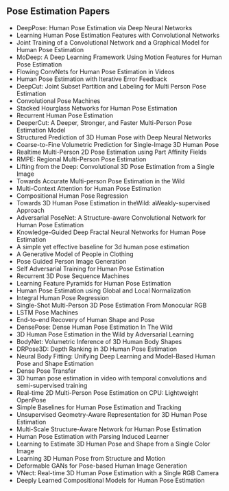 <h2> Pose Estimation Papers </h2>

<ul>

                             

 <li><a target="_blank" href="https://github.com/manjunath5496/Pose-Estimation-Papers/blob/master/pose(1).pdf" style="text-decoration:none;">DeepPose: Human Pose Estimation via Deep Neural Networks</a></li>

 <li><a target="_blank" href="https://github.com/manjunath5496/Pose-Estimation-Papers/blob/master/pose(2).pdf" style="text-decoration:none;">Learning Human Pose Estimation Features with Convolutional Networks</a></li>

<li><a target="_blank" href="https://github.com/manjunath5496/Pose-Estimation-Papers/blob/master/pose(3).pdf" style="text-decoration:none;">Joint Training of a Convolutional Network and a Graphical Model for Human Pose Estimation</a></li>
 <li><a target="_blank" href="https://github.com/manjunath5496/Pose-Estimation-Papers/blob/master/pose(4).pdf" style="text-decoration:none;">MoDeep: A Deep Learning Framework Using Motion Features for Human Pose Estimation</a></li>                              




<li><a target="_blank" href="https://github.com/manjunath5496/Pose-Estimation-Papers/blob/master/pose(5).pdf" style="text-decoration:none;">Flowing ConvNets for Human Pose Estimation in Videos</a></li>
<li><a target="_blank" href="https://github.com/manjunath5496/Pose-Estimation-Papers/blob/master/pose(6).pdf" style="text-decoration:none;">Human Pose Estimation with Iterative Error Feedback</a></li>
 <li><a target="_blank" href="https://github.com/manjunath5496/Pose-Estimation-Papers/blob/master/pose(7).pdf" style="text-decoration:none;">DeepCut: Joint Subset Partition and Labeling for Multi Person Pose Estimation</a></li>

 <li><a target="_blank" href="https://github.com/manjunath5496/Pose-Estimation-Papers/blob/master/pose(8).pdf" style="text-decoration:none;"> Convolutional Pose Machines </a></li>
   <li><a target="_blank" href="https://github.com/manjunath5496/Pose-Estimation-Papers/blob/master/pose(9).pdf" style="text-decoration:none;">Stacked Hourglass Networks for
Human Pose Estimation</a></li>
  
   
 <li><a target="_blank" href="https://github.com/manjunath5496/Pose-Estimation-Papers/blob/master/pose(10).pdf" style="text-decoration:none;">Recurrent Human Pose Estimation</a></li>                              
<li><a target="_blank" href="https://github.com/manjunath5496/Pose-Estimation-Papers/blob/master/pose(11).pdf" style="text-decoration:none;">DeeperCut: A Deeper, Stronger, and Faster Multi-Person Pose Estimation Model</a></li>
<li><a target="_blank" href="https://github.com/manjunath5496/Pose-Estimation-Papers/blob/master/pose(12).pdf" style="text-decoration:none;">Structured Prediction of 3D Human Pose with Deep Neural Networks</a></li>
<li><a target="_blank" href="https://github.com/manjunath5496/Pose-Estimation-Papers/blob/master/pose(13).pdf" style="text-decoration:none;">Coarse-to-Fine Volumetric Prediction for Single-Image 3D Human Pose</a></li>

<li><a target="_blank" href="https://github.com/manjunath5496/Pose-Estimation-Papers/blob/master/pose(14).pdf" style="text-decoration:none;">Realtime Multi-Person 2D Pose Estimation using Part Affinity Fields</a></li>
                              
<li><a target="_blank" href="https://github.com/manjunath5496/Pose-Estimation-Papers/blob/master/pose(15).pdf" style="text-decoration:none;">RMPE: Regional Multi-Person Pose Estimation</a></li>

<li><a target="_blank" href="https://github.com/manjunath5496/Pose-Estimation-Papers/blob/master/pose(16).pdf" style="text-decoration:none;">Lifting from the Deep: Convolutional 3D Pose Estimation from a Single Image</a></li>

  <li><a target="_blank" href="https://github.com/manjunath5496/Pose-Estimation-Papers/blob/master/pose(17).pdf" style="text-decoration:none;"> Towards Accurate Multi-person Pose Estimation in the Wild</a></li>   
  
<li><a target="_blank" href="https://github.com/manjunath5496/Pose-Estimation-Papers/blob/master/pose(18).pdf" style="text-decoration:none;">Multi-Context Attention for Human Pose Estimation</a></li> 

  
<li><a target="_blank" href="https://github.com/manjunath5496/Pose-Estimation-Papers/blob/master/pose(19).pdf" style="text-decoration:none;">Compositional Human Pose Regression</a></li> 

<li><a target="_blank" href="https://github.com/manjunath5496/Pose-Estimation-Papers/blob/master/pose(20).pdf" style="text-decoration:none;">Towards 3D Human Pose Estimation in theWild: aWeakly-supervised Approach</a></li>

<li><a target="_blank" href="https://github.com/manjunath5496/Pose-Estimation-Papers/blob/master/pose(21).pdf" style="text-decoration:none;"> Adversarial PoseNet: A Structure-aware Convolutional Network for Human Pose Estimation </a></li>
<li><a target="_blank" href="https://github.com/manjunath5496/Pose-Estimation-Papers/blob/master/pose(22).pdf" style="text-decoration:none;">Knowledge-Guided Deep Fractal Neural Networks for Human Pose Estimation </a></li> 
 
 
 
 
 
 <li><a target="_blank" href="https://github.com/manjunath5496/Pose-Estimation-Papers/blob/master/pose(23).pdf" style="text-decoration:none;">A simple yet effective baseline for 3d human pose estimation</a></li> 
 

   <li><a target="_blank" href="https://github.com/manjunath5496/Pose-Estimation-Papers/blob/master/pose(24).pdf" style="text-decoration:none;">A Generative Model of People in Clothing</a></li>
 
   <li><a target="_blank" href="https://github.com/manjunath5496/Pose-Estimation-Papers/blob/master/pose(25).pdf" style="text-decoration:none;">Pose Guided Person Image Generation</a></li>                              
 <li><a target="_blank" href="https://github.com/manjunath5496/Pose-Estimation-Papers/blob/master/pose(26).pdf" style="text-decoration:none;">Self Adversarial Training for Human Pose Estimation</a></li>
 
 
 
 <li><a target="_blank" href="https://github.com/manjunath5496/Pose-Estimation-Papers/blob/master/pose(27).pdf" style="text-decoration:none;">Recurrent 3D Pose Sequence Machines</a></li>
   
 
   <li><a target="_blank" href="https://github.com/manjunath5496/Pose-Estimation-Papers/blob/master/pose(28).pdf" style="text-decoration:none;">Learning Feature Pyramids for Human Pose Estimation</a></li>
 
   <li><a target="_blank" href="https://github.com/manjunath5496/Pose-Estimation-Papers/blob/master/pose(29).pdf" style="text-decoration:none;">Human Pose Estimation using Global and Local Normalization</a></li>                              

  <li><a target="_blank" href="https://github.com/manjunath5496/Pose-Estimation-Papers/blob/master/pose(30).pdf" style="text-decoration:none;">Integral Human Pose Regression</a></li>
 
   <li><a target="_blank" href="https://github.com/manjunath5496/Pose-Estimation-Papers/blob/master/pose(31).pdf" style="text-decoration:none;">Single-Shot Multi-Person 3D Pose Estimation From Monocular RGB</a></li> 
    <li><a target="_blank" href="https://github.com/manjunath5496/Pose-Estimation-Papers/blob/master/pose(32).pdf" style="text-decoration:none;">LSTM Pose Machines</a></li> 

   <li><a target="_blank" href="https://github.com/manjunath5496/Pose-Estimation-Papers/blob/master/pose(33).pdf" style="text-decoration:none;">End-to-end Recovery of Human Shape and Pose</a></li>                              

  <li><a target="_blank" href="https://github.com/manjunath5496/Pose-Estimation-Papers/blob/master/pose(34).pdf" style="text-decoration:none;">DensePose: Dense Human Pose Estimation In The Wild</a></li> 
 
  <li><a target="_blank" href="https://github.com/manjunath5496/Pose-Estimation-Papers/blob/master/pose(35).pdf" style="text-decoration:none;"> 3D Human Pose Estimation in the Wild by Adversarial Learning</a></li> 

  <li><a target="_blank" href="https://github.com/manjunath5496/Pose-Estimation-Papers/blob/master/pose(36).pdf" style="text-decoration:none;"> BodyNet: Volumetric Inference of
3D Human Body Shapes</a></li> 
 
<li><a target="_blank" href="https://github.com/manjunath5496/Pose-Estimation-Papers/blob/master/pose(37).pdf" style="text-decoration:none;">DRPose3D: Depth Ranking in 3D Human Pose Estimation</a></li>
 <li><a target="_blank" href="https://github.com/manjunath5496/Pose-Estimation-Papers/blob/master/pose(38).pdf" style="text-decoration:none;">Neural Body Fitting: Unifying Deep Learning and Model-Based Human Pose and Shape Estimation</a></li>
<li><a target="_blank" href="https://github.com/manjunath5496/Pose-Estimation-Papers/blob/master/pose(39).pdf" style="text-decoration:none;">Dense Pose Transfer</a></li>
 <li><a target="_blank" href="https://github.com/manjunath5496/Pose-Estimation-Papers/blob/master/pose(40).pdf" style="text-decoration:none;">3D human pose estimation in video with temporal convolutions and semi-supervised training</a></li>                              
<li><a target="_blank" href="https://github.com/manjunath5496/Pose-Estimation-Papers/blob/master/pose(41).pdf" style="text-decoration:none;">Real-time 2D Multi-Person Pose Estimation on CPU: Lightweight OpenPose</a></li>
<li><a target="_blank" href="https://github.com/manjunath5496/Pose-Estimation-Papers/blob/master/pose(42).pdf" style="text-decoration:none;">Simple Baselines for Human Pose Estimation and Tracking</a></li>
 
  <li><a target="_blank" href="https://github.com/manjunath5496/Pose-Estimation-Papers/blob/master/pose(43).pdf" style="text-decoration:none;">Unsupervised Geometry-Aware Representation for 3D Human Pose Estimation</a></li>
 <li><a target="_blank" href="https://github.com/manjunath5496/Pose-Estimation-Papers/blob/master/pose(44).pdf" style="text-decoration:none;">Multi-Scale Structure-Aware Network for Human Pose Estimation</a></li>
   <li><a target="_blank" href="https://github.com/manjunath5496/Pose-Estimation-Papers/blob/master/pose(45).pdf" style="text-decoration:none;">Human Pose Estimation with Parsing Induced Learner</a></li>  
   
<li><a target="_blank" href="https://github.com/manjunath5496/Pose-Estimation-Papers/blob/master/pose(46).pdf" style="text-decoration:none;">Learning to Estimate 3D Human Pose and Shape from a Single Color Image</a></li> 
                             
<li><a target="_blank" href="https://github.com/manjunath5496/Pose-Estimation-Papers/blob/master/pose(47).pdf" style="text-decoration:none;">Learning 3D Human Pose from Structure and Motion</a></li>
<li><a target="_blank" href="https://github.com/manjunath5496/Pose-Estimation-Papers/blob/master/pose(48).pdf" style="text-decoration:none;">Deformable GANs for Pose-based Human Image Generation</a></li>

<li><a target="_blank" href="https://github.com/manjunath5496/Pose-Estimation-Papers/blob/master/pose(49).pdf" style="text-decoration:none;">VNect: Real-time 3D Human Pose Estimation with a Single RGB Camera </a></li>
                              
<li><a target="_blank" href="https://github.com/manjunath5496/Pose-Estimation-Papers/blob/master/pose(50).pdf" style="text-decoration:none;">Deeply Learned Compositional Models for Human Pose Estimation</a></li>

</ul>
